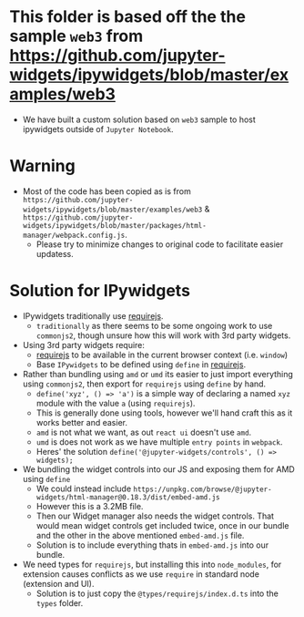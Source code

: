 # This folder is based off the the sample `web3` from https://github.com/jupyter-widgets/ipywidgets/blob/master/examples/web3

* We have built a custom solution based on `web3` sample to host ipywidgets outside of `Jupyter Notebook`.

# Warning
* Most of the code has been copied as is from `https://github.com/jupyter-widgets/ipywidgets/blob/master/examples/web3` & `https://github.com/jupyter-widgets/ipywidgets/blob/master/packages/html-manager/webpack.config.js`.
    * Please try to minimize changes to original code to facilitate easier updatess.

# Solution for IPywidgets

* IPywidgets traditionally use [requirejs](https://requirejs.org).
    * `traditionally` as there seems to be some ongoing work to use `commonjs2`, though unsure how this will work with 3rd party widgets.
* Using 3rd party widgets require:
    * [requirejs](https://requirejs.org) to be available in the current browser context (i.e. `window`)
    * Base `IPywidgets` to be defined using `define` in [requirejs](https://requirejs.org).
* Rather than bundling using `amd` or `umd` its easier to just import everything using `commonjs2`, then export for `requirejs` using `define` by hand.
    * `define('xyz', () => 'a')` is a simple way of declaring a named `xyz` module with the value `a` (using `requirejs`).
    * This is generally done using tools, however we'll hand craft this as it works better and easier.
    * `amd` is not what we want, as out `react ui` doesn't use `amd`.
    * `umd` is does not work as we have multiple `entry points` in `webpack`.
    * Heres' the solution `define('@jupyter-widgets/controls', () => widgets);`
* We bundling the widget controls into our JS and exposing them for AMD using `define`
    * We could instead include `https://unpkg.com/browse/@jupyter-widgets/html-manager@0.18.3/dist/embed-amd.js`
    * However this is a 3.2MB file.
    * Then our Widget manager also needs the widget controls. That would mean widget controls get included twice, once in our bundle and the other in the above mentioned `embed-amd.js` file.
    * Solution is to include everything thats in `embed-amd.js` into our bundle.
* We need types for `requirejs`, but installing this into `node_modules`, for extension causes conflicts as we use `require` in standard node (extension and UI).
    * Solution is to just copy the `@types/requirejs/index.d.ts` into the `types` folder.

